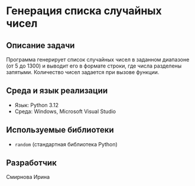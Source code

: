 # Генерация списка случайных чисел

## Описание задачи
Программа генерирует список случайных чисел в заданном диапазоне (от 5 до 1300) и выводит его в формате строки, где числа разделены запятыми. Количество чисел задается при вызове функции.

## Среда и язык реализации
- Язык: Python 3.12  
- Среда: Windows, Microsoft Visual Studio

## Используемые библиотеки
- `random` (стандартная библиотека Python)

## Разработчик
Смирнова Ирина  
